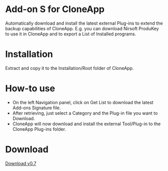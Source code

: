 # Add-on S for CloneApp
Automatically download and install the latest external Plug-ins to extend the backup capabilities of CloneApp. E.g. you can download Nirsoft ProduKey to use it in CloneApp and to export a List of Installed programs.

# Installation
Extract and copy it to the Installation/Root folder of CloneApp.

# How-to use
* On the left Navigation panel, click on Get List to download the latest Add-ons Signature file.
* After retrieving, just select a Category and the Plug-in file you want to Download.
* CloneApp will now download and install the external Tool/Plug-in to the CloneApp Plug-ins folder.

# Download
[Download v0.7](https://github.com/mirinsoft/CloneApp/blob/master/addons/add-on-s.zip)
